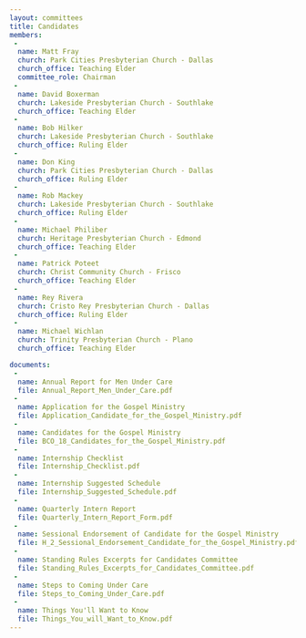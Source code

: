 ```yaml
---
layout: committees
title: Candidates
members:
 -
  name: Matt Fray
  church: Park Cities Presbyterian Church - Dallas
  church_office: Teaching Elder
  committee_role: Chairman
 -
  name: David Boxerman
  church: Lakeside Presbyterian Church - Southlake
  church_office: Teaching Elder
 -
  name: Bob Hilker
  church: Lakeside Presbyterian Church - Southlake
  church_office: Ruling Elder
 -
  name: Don King
  church: Park Cities Presbyterian Church - Dallas
  church_office: Ruling Elder
 -
  name: Rob Mackey
  church: Lakeside Presbyterian Church - Southlake
  church_office: Ruling Elder
 -
  name: Michael Philiber
  church: Heritage Presbyterian Church - Edmond
  church_office: Teaching Elder
 -
  name: Patrick Poteet
  church: Christ Community Church - Frisco
  church_office: Teaching Elder
 -
  name: Rey Rivera
  church: Cristo Rey Presbyterian Church - Dallas
  church_office: Ruling Elder
 -
  name: Michael Wichlan
  church: Trinity Presbyterian Church - Plano
  church_office: Teaching Elder

documents:
 -
  name: Annual Report for Men Under Care
  file: Annual_Report_Men_Under_Care.pdf
 -
  name: Application for the Gospel Ministry
  file: Application_Candidate_for_the_Gospel_Ministry.pdf
 -
  name: Candidates for the Gospel Ministry
  file: BCO_18_Candidates_for_the_Gospel_Ministry.pdf
 -
  name: Internship Checklist
  file: Internship_Checklist.pdf
 -
  name: Internship Suggested Schedule
  file: Internship_Suggested_Schedule.pdf
 -
  name: Quarterly Intern Report
  file: Quarterly_Intern_Report_Form.pdf
 -
  name: Sessional Endorsement of Candidate for the Gospel Ministry
  file: H_2_Sessional_Endorsement_Candidate_for_the_Gospel_Ministry.pdf
 -
  name: Standing Rules Excerpts for Candidates Committee
  file: Standing_Rules_Excerpts_for_Candidates_Committee.pdf
 -
  name: Steps to Coming Under Care
  file: Steps_to_Coming_Under_Care.pdf
 -
  name: Things You'll Want to Know
  file: Things_You_will_Want_to_Know.pdf
---
```

